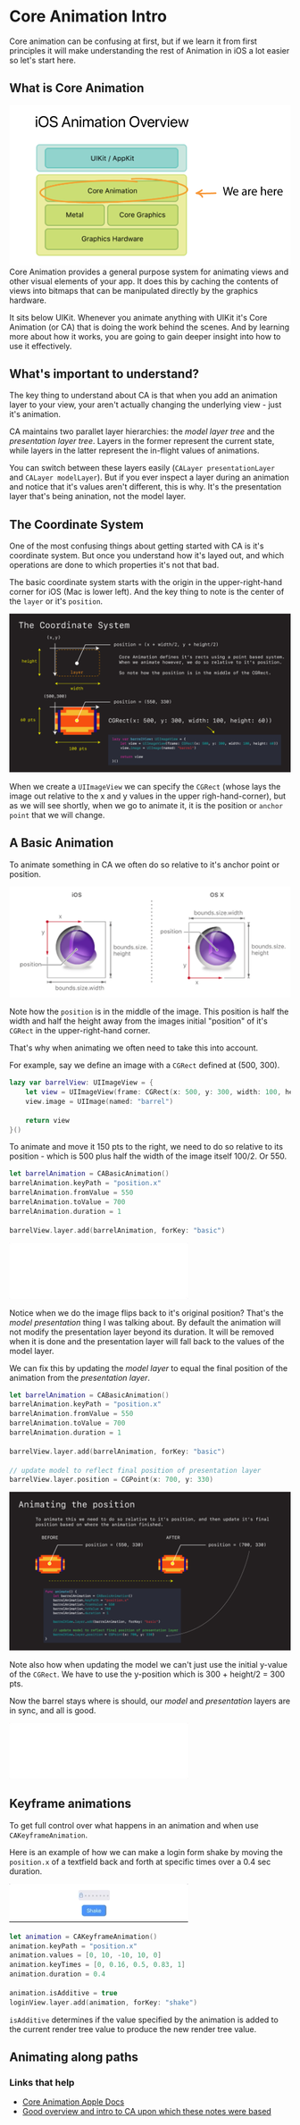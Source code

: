 # Core Animation Intro

Core animation can be confusing at first, but if we learn it from first principles it will make understanding the rest of Animation in iOS a lot easier so let's start here.

## What is Core Animation

![](images/1-overview.png)
Core Animation provides a general purpose system for animating views and other visual elements of your app. It does this by caching the contents of views into bitmaps that can be manipulated directly by the graphics hardware.

It sits below UIKit. Whenever you animate anything with UIKit it's Core Animation (or CA) that is doing the work behind the scenes. And by learning more about how it works, you are going to gain deeper insight into how to use it effectively.

## What's important to understand?

The key thing to understand about CA is that when you add an animation layer to your view, your aren't actually changing the underlying view - just it's animation.

CA maintains two parallet layer hierarchies: the *model layer tree* and the *presentation layer tree*. Layers in the former represent the current state, while layers in the latter represent the in-flight values of animations.

You can switch between these layers easily (`CALayer presentationLayer` and `CALayer modelLayer`). But if you ever inspect a layer during an animation and notice that it's values aren't different, this is why. It's the presentation layer that's being anination, not the model layer.

## The Coordinate System

One of the most confusing things about getting started with CA is it's coordinate system. But once you understand how it's layed out, and which operations are done to which properties it's not that bad.

The basic coordinate system starts with the origin in the upper-right-hand corner for iOS (Mac is lower left). And the key thing to note is the center of the `layer` or it's `position`.

![](images/coordinate-system.png)

When we create a `UIImageView` we can specify the `CGRect` (whose lays the image out relative to the x and y values in the upper righ-hand-corner), but as we will see shortly, when we go to animate it, it is the position or `anchor point` that we will change.

## A Basic Animation

To animate something in CA we often do so relative to it's anchor point or position.

![](images/default-geometries.png)

Note how the `position` is in the middle of the image. This position is half the width and half the height away from the images initial "position" of it's `CGRect` in the upper-right-hand corner.

That's why when animating we often need to take this into account.

For example, say we define an image with a `CGRect` defined at (500, 300).


```swift
lazy var barrelView: UIImageView = {
    let view = UIImageView(frame: CGRect(x: 500, y: 300, width: 100, height: 60))
    view.image = UIImage(named: "barrel")
    
    return view
}()
```

To animate and move it 150 pts to the right, we need to do so relative to its position - which is 500 plus half the width of the image itself 100/2. Or 550.

```swift
let barrelAnimation = CABasicAnimation()
barrelAnimation.keyPath = "position.x"
barrelAnimation.fromValue = 550
barrelAnimation.toValue = 700
barrelAnimation.duration = 1
    
barrelView.layer.add(barrelAnimation, forKey: "basic")
```

![](images/basic.gif)

Notice when we do the image flips back to it's original position? That's the *model presentation* thing I was talking about. By default the animation will not modify the presentation layer beyond its duration. It will be removed when it is done and the presentation layer will fall back to the values of the model layer.

We can fix this by updating the *model layer* to equal the final position of the animation from the *presentation layer*.

```swift
let barrelAnimation = CABasicAnimation()
barrelAnimation.keyPath = "position.x"
barrelAnimation.fromValue = 550
barrelAnimation.toValue = 700
barrelAnimation.duration = 1
    
barrelView.layer.add(barrelAnimation, forKey: "basic")
    
// update model to reflect final position of presentation layer
barrelView.layer.position = CGPoint(x: 700, y: 330)
```

![](images/animating-position.png)

Note also how when updating the model we can't just use the initial y-value of the `CGRect`. We have to use the y-position which is 300 + height/2 = 300 pts.

Now the barrel stays where is should, our *model* and *presentation* layers are in sync, and all is good.

![](images/basic-stay2.gif)

## Keyframe animations

To get full control over what happens in an animation and when use `CAKeyframeAnimation`.

Here is an example of how we can make a login form shake by moving the `position.x` of a textfield back and forth at specific times over a 0.4 sec duration.

![](images/shake2.gif)

```swift
let animation = CAKeyframeAnimation()
animation.keyPath = "position.x"
animation.values = [0, 10, -10, 10, 0]
animation.keyTimes = [0, 0.16, 0.5, 0.83, 1]
animation.duration = 0.4

animation.isAdditive = true
loginView.layer.add(animation, forKey: "shake")
```

`isAdditive` determines if the value specified by the animation is added to the current render tree value to produce the new render tree value.

## Animating along paths

### Links that help

- [Core Animation Apple Docs](https://developer.apple.com/library/archive/documentation/Cocoa/Conceptual/CoreAnimation_guide/CoreAnimationBasics/CoreAnimationBasics.html#//apple_ref/doc/uid/TP40004514-CH2-SW3)
- [Good overview and intro to CA upon which these notes were based](https://www.objc.io/issues/12-animations/animations-explained/)

